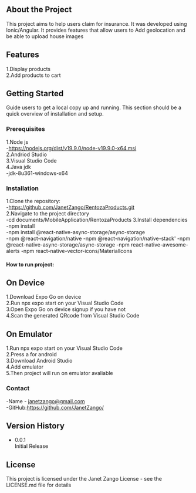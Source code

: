 ## About the Project
This project aims to help users claim for insurance. It was developed using Ionic/Angular. It provides features that allow users to Add geolocation and be able to upload house images 

## Features
1.Display products<br/>
2.Add products to cart<br/>

## Getting Started
Guide users to get a local copy up and running. This section should be a quick overview of installation and setup.

### Prerequisites
1.Node js<br/>
-https://nodejs.org/dist/v19.9.0/node-v19.9.0-x64.msi<br/>
2.Andriod Studio<br/>
3.Visual Studio Code<br/>
4.Java jdk<br/>
-jdk-8u361-windows-x64<br/>

### Installation
1.Clone the repository: <br/>
-https://github.com/JanetZango/RentozaProducts.git <br/>
2.Navigate to the project directory<br/>
-cd documents/MobileApplication/RentozaProducts
3.Install dependencies<br/>
-npm install<br/>
-npm install @react-native-async-storage/async-storage<br/>
-npm @react-navigation/native
-npm @react-navigation/native-stack'
-npm @react-native-async-storage/async-storage
-npm react-native-awesome-alerts
-npm react-native-vector-icons/MaterialIcons


#### How to run project:

## On Device
1.Download Expo Go on device<br/>
2.Run npx expo start on your Visual Studio Code<br/>
3.Open Expo Go on device signup if you have not <br/>
4.Scan the generated QRcode from Visual Studio Code <br/>

## On Emulator
1.Run npx expo start on your Visual Studio Code<br/>
2.Press a for android<br/>
3.Download Android Studio <br/>
4.Add emulator<br/>
5.Then project will run on emulator avaliable <br/>

### Contact
-Name - janetzango@gmail.com<br/>
-GitHub:https://github.com/JanetZango/<br/>

## Version History
- 0.0.1 <br/>
  Initial Release

## License
This project is licensed under the Janet Zango License - see the LICENSE.md file for details


